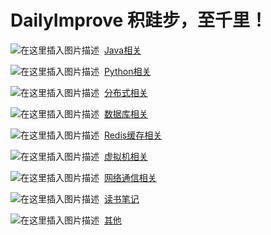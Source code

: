 # DailyImprove 积跬步，至千里！

![在这里插入图片描述](https://github.com/tony-wnx/DailyImprove/blob/master/img/java.png)&nbsp;&nbsp;[Java相关](https://github.com/tony-wnx/DailyImprove/tree/master/docs/Java)

![在这里插入图片描述](https://github.com/tony-wnx/DailyImprove/blob/master/img/python.png)&nbsp;&nbsp;[Python相关](https://github.com/tony-wnx/DailyImprove/tree/master/docs/Python)

![在这里插入图片描述](https://github.com/tony-wnx/DailyImprove/blob/master/img/distributed.png)&nbsp;&nbsp;[分布式相关](https://github.com/tony-wnx/DailyImprove/tree/master/docs/Distributed)

![在这里插入图片描述](https://github.com/tony-wnx/DailyImprove/blob/master/img/db.png)&nbsp;&nbsp;[数据库相关](https://github.com/tony-wnx/DailyImprove/tree/master/docs/Mysql)

![在这里插入图片描述](https://github.com/tony-wnx/DailyImprove/blob/master/img/redis.png)&nbsp;&nbsp;[Redis缓存相关](https://github.com/tony-wnx/DailyImprove/tree/master/docs/Redis)

![在这里插入图片描述](https://github.com/tony-wnx/DailyImprove/blob/master/img/JVM.png)&nbsp;&nbsp;[虚拟机相关](https://github.com/tony-wnx/DailyImprove/tree/master/docs/JVM)

![在这里插入图片描述](https://github.com/tony-wnx/DailyImprove/blob/master/img/network.png)&nbsp;&nbsp;[网络通信相关](https://github.com/tony-wnx/DailyImprove/tree/master/docs/Network)

![在这里插入图片描述](https://github.com/tony-wnx/DailyImprove/blob/master/img/notes.png)&nbsp;&nbsp;[读书笔记](https://github.com/tony-wnx/DailyImprove/tree/master/docs/BookNotes)


![在这里插入图片描述](https://github.com/tony-wnx/DailyImprove/blob/master/img/qita.png)&nbsp;&nbsp;[其他](https://github.com/tony-wnx/DailyImprove/tree/master/docs/Other)

